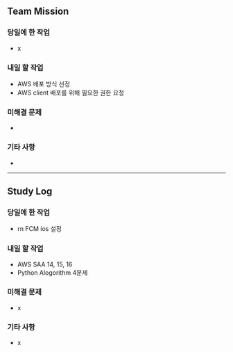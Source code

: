 ## Team Mission

### 당일에 한 작업
- x

### 내일 할 작업
- AWS 배포 방식 선정
- AWS client 배포를 위해 필요한 권한 요청

### 미해결 문제
-

### 기타 사항
-

--------
## Study Log

### 당일에 한 작업
- rn FCM ios 설정

### 내일 할 작업
- AWS SAA 14, 15, 16
- Python Alogorithm 4문제

### 미해결 문제
- x

### 기타 사항
- x

